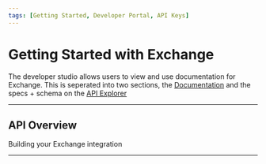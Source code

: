 ```yaml
---
tags: [Getting Started, Developer Portal, API Keys]
---
```


# Getting Started with Exchange

The developer studio allows users to view and use documentation for Exchange. This is seperated into two sections, the [Documentation](?path=/docs/introduction/exchange-intro.md) and the specs + schema on the [API Explorer](../api/?type=post&path=/boarding/add_application)

---

## API Overview

Building your Exchange integration

<!-- type: row -->

<!-- type: card
title: Using our APIs
description: Submits an application to its next step in the workflow.
link: ../api/?type=post&path=/boarding//application
-->
<!-- type: card
title: Authentication
description: How to Authenticate to exchange
link: ../api/?type=post&path=/boarding/add_application
-->

<!-- type: card
title: Boarding
description: Start onboarding a submerchant by API
link: ../api/?type=post&path=/boarding/outlet/add
-->
<!-- type: row-end -->
<!-- type: row -->
<!-- type: card
title: Underwriting
description: Submits an application to underwriting
link: ../api/?type=post&path=/boarding//application
-->

<!-- type: card
title: Funding
description: Fund submerchants through exchange
link: ../api/?type=post&path=/boarding/add_application
-->

<!-- type: card
title: Reporting
description: Consume reporting for funding that has happened through exchange
link: ../api/?type=post&path=/boarding/outlet/add
-->
<!-- type: row-end -->
<!-- type: row -->
<!-- type: card
title: Transactions
description: Consume transactions that have been processed by your submerchants
link: ../api/?type=post&path=/boarding//application
-->

<!-- type: card
title: Maintenance
description: Submit a maintenance case for a submerchant post-boarding
link: ../api/?type=post&path=/boarding//application
-->

<!-- type: card
title: Release Notes
description: Release Notes text
link: ../docs/release-notes/2024.md
-->
<!-- type: row-end -->

---
